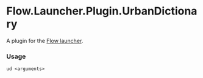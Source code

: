 Flow.Launcher.Plugin.UrbanDictionary
==================

A plugin for the [Flow launcher](https://github.com/Flow-Launcher/Flow.Launcher).

### Usage

    ud <arguments>